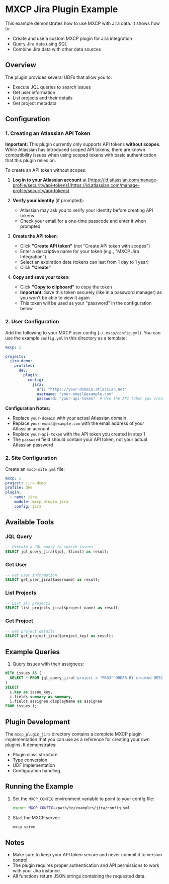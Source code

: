 # MXCP Jira Plugin Example

This example demonstrates how to use MXCP with Jira data. It shows how to:
- Create and use a custom MXCP plugin for Jira integration
- Query Jira data using SQL
- Combine Jira data with other data sources

## Overview

The plugin provides several UDFs that allow you to:
- Execute JQL queries to search issues
- Get user information
- List projects and their details
- Get project metadata

## Configuration

### 1. Creating an Atlassian API Token

**Important:** This plugin currently only supports API tokens **without scopes**. While Atlassian has introduced scoped API tokens, there are known compatibility issues when using scoped tokens with basic authentication that this plugin relies on.

To create an API token without scopes:

1. **Log in to your Atlassian account** at [https://id.atlassian.com/manage-profile/security/api-tokens](https://id.atlassian.com/manage-profile/security/api-tokens)

2. **Verify your identity** (if prompted):
   - Atlassian may ask you to verify your identity before creating API tokens
   - Check your email for a one-time passcode and enter it when prompted

3. **Create the API token**:
   - Click **"Create API token"** (not "Create API token with scopes")
   - Enter a descriptive name for your token (e.g., "MXCP Jira Integration")
   - Select an expiration date (tokens can last from 1 day to 1 year)
   - Click **"Create"**

4. **Copy and save your token**:
   - Click **"Copy to clipboard"** to copy the token
   - **Important:** Save this token securely (like in a password manager) as you won't be able to view it again
   - This token will be used as your "password" in the configuration below

### 2. User Configuration

Add the following to your MXCP user config (`~/.mxcp/config.yml`). You can use the example `config.yml` in this directory as a template:

```yaml
mxcp: 1

projects:
  jira-demo:
    profiles:
      dev:
        plugin:
          config:
            jira:
              url: "https://your-domain.atlassian.net"
              username: "your-email@example.com"
              password: "your-api-token"  # Use the API token you created above
```

**Configuration Notes:**
- Replace `your-domain` with your actual Atlassian domain
- Replace `your-email@example.com` with the email address of your Atlassian account
- Replace `your-api-token` with the API token you created in step 1
- The `password` field should contain your API token, not your actual Atlassian password

### 2. Site Configuration

Create an `mxcp-site.yml` file:

```yaml
mxcp: 1
project: jira-demo
profile: dev
plugin:
  - name: jira
    module: mxcp_plugin_jira
    config: jira
```

## Available Tools

### JQL Query
```sql
-- Execute a JQL query to search issues
SELECT jql_query_jira($jql, $limit) as result;
```

### Get User
```sql
-- Get user information
SELECT get_user_jira($username) as result;
```

### List Projects
```sql
-- List all projects
SELECT list_projects_jira($project_name) as result;
```

### Get Project
```sql
-- Get project details
SELECT get_project_jira($project_key) as result;
```

## Example Queries

1. Query issues with their assignees:
```sql
WITH issues AS (
  SELECT * FROM jql_query_jira('project = "PROJ" ORDER BY created DESC', 100)
)
SELECT 
  i.key as issue_key,
  i.fields.summary as summary,
  i.fields.assignee.displayName as assignee
FROM issues i;
```

## Plugin Development

The `mxcp_plugin_jira` directory contains a complete MXCP plugin implementation that you can use as a reference for creating your own plugins. It demonstrates:

- Plugin class structure
- Type conversion
- UDF implementation
- Configuration handling

## Running the Example

1. Set the `MXCP_CONFIG` environment variable to point to your config file:
   ```bash
   export MXCP_CONFIG=/path/to/examples/jira/config.yml
   ```

2. Start the MXCP server:
   ```bash
   mxcp serve
   ```

## Notes

- Make sure to keep your API token secure and never commit it to version control.
- The plugin requires proper authentication and API permissions to work with your Jira instance.
- All functions return JSON strings containing the requested data. 